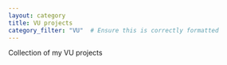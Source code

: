 ```yaml
---
layout: category
title: VU projects
category_filter: "VU"  # Ensure this is correctly formatted
---
```


Collection of my VU projects
